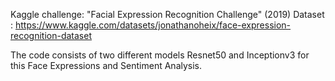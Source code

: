 
 Kaggle challenge: "Facial Expression Recognition Challenge" (2019)
 Dataset : https://www.kaggle.com/datasets/jonathanoheix/face-expression-recognition-dataset

 The code consists of two different models Resnet50 and Inceptionv3 for this Face Expressions and Sentiment Analysis.  
